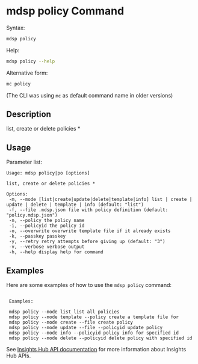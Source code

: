 # mdsp policy Command

Syntax:

```bash
mdsp policy
```

Help:

```bash
mdsp policy --help
```

Alternative form:

```bash
mc policy
```

(The CLI was using `mc` as default command name in older versions)

## Description

list, create or delete policies *

## Usage

Parameter list:

```text
Usage: mdsp policy|po [options]

list, create or delete policies *

Options:
 -m, --mode [list|create|update|delete|template|info] list | create | update | delete | template | info (default: "list")
 -f, --file .mdsp.json file with policy definition (default: "policy.mdsp.json")
 -n, --policy the policy name
 -i, --policyid the policy id
 -o, --overwrite overwrite template file if it already exists
 -k, --passkey passkey
 -y, --retry retry attempts before giving up (default: "3")
 -v, --verbose verbose output
 -h, --help display help for command

```

## Examples

Here are some examples of how to use the `mdsp policy` command:

```text

 Examples:

 mdsp policy --mode list list all policies
 mdsp policy --mode template --policy create a template file for 
 mdsp policy --mode create --file create policy 
 mdsp policy --mode update --file --policyid update policy 
 mdsp policy --mode info --policyid policy info for specified id
 mdsp policy --mode delete --policyid delete policy with specified id

```

See [Insights Hub API documentation](https://documentation.mindsphere.io/MindSphere/apis/index.html) for more information about Insights Hub APIs.
